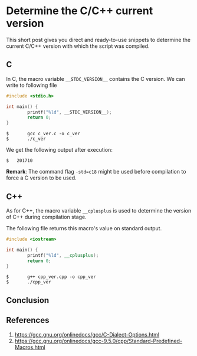 # Determine the C/C++ current version

This short post gives you direct and ready-to-use snippets to determine the current C/C++ version with which the script was compiled.

## C

In C, the macro variable `__STDC_VERSION__` contains the C version. We can write to following file
```c
#include <stdio.h>

int main() {
        printf("%ld", __STDC_VERSION__);
        return 0;
}
```

```shell
$       gcc c_ver.c -o c_ver
$       ./c_ver
```

We get the following output after execution:
```shell
$   201710
```

**Remark**: The command flag `-std=c18` might be used before compilation to force a C version to be used.

## C++

As for C++, the macro variable `__cplusplus` is used to determine the version of C++ during compilation stage.

The following file returns this macro's value on standard output.

```cpp
#include <iostream>

int main() {
        printf("%ld", __cplusplus);
        return 0;
}
```

```shell
$       g++ cpp_ver.cpp -o cpp_ver
$       ./cpp_ver
```


## Conclusion


## References

1. https://gcc.gnu.org/onlinedocs/gcc/C-Dialect-Options.html
2. https://gcc.gnu.org/onlinedocs/gcc-9.5.0/cpp/Standard-Predefined-Macros.html

